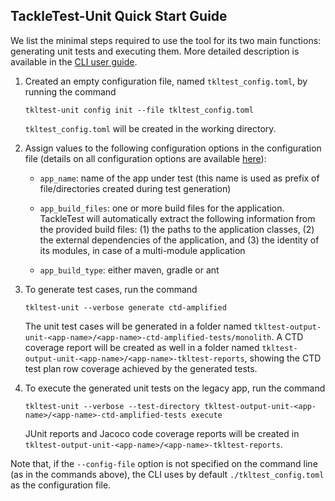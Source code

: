 ## TackleTest-Unit Quick Start Guide

We list the minimal steps required to use the tool for its two main functions: generating unit tests
and executing them. More detailed description is available in the [CLI user guide](./user_guide.md).

1. Created an empty configuration file, named `tkltest_config.toml`, by running the command
   ```
   tkltest-unit config init --file tkltest_config.toml
   ````
   `tkltest_config.toml` will be created in the working directory.

2. Assign values to the following configuration options in the configuration file
   (details on all configuration options are available [here](./tkltest_unit_config_options.md)):
   
   - `app_name`: name of the app under test (this name is used as prefix of file/directories created
     during test generation)
     
   - `app_build_files`: one or more build files for the application. TackleTest will automatically extract the following information 
         from the provided build files: (1) the paths to the application classes, (2) the external dependencies of the application, 
         and (3) the identity of its modules, in case of a multi-module application
  
   - `app_build_type`: either maven, gradle or ant
     
3. To generate test cases, run the command
   ```
   tkltest-unit --verbose generate ctd-amplified
   ```
   The unit test cases will be generated in a folder named `tkltest-output-unit-<app-name>/<app-name>-ctd-amplified-tests/monolith`.
   A CTD coverage report will be created as well  in a folder named `tkltest-output-unit-<app-name>/<app-name>-tkltest-reports`, showing
   the CTD test plan row coverage achieved by the generated tests.

4. To execute the generated unit tests on the legacy app, run the command
   ```
   tkltest-unit --verbose --test-directory tkltest-output-unit-<app-name>/<app-name>-ctd-amplified-tests execute
   ```
   JUnit reports and Jacoco code coverage reports will be created in  `tkltest-output-unit-<app-name>/<app-name>-tkltest-reports`.
 
Note that, if the `--config-file` option is not specified on the command line (as in the commands above),
the CLI uses by default `./tkltest_config.toml` as the configuration file.
